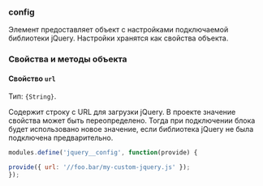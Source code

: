 ### config

Элемент предоставляет объект с настройками подключаемой библиотеки jQuery. Настройки хранятся как свойства объекта. 

<a name="fields"></a>
### Свойства и методы объекта

<a name="fields-url"></a>
#### Свойство `url`

Тип: `{String}`.

Содержит строку с URL для загрузки jQuery. 
В проекте значение свойства может быть переопределено. Тогда при подключении блока будет использовано новое значение, если библиотека jQuery не была подключена предварительно.


```js
modules.define('jquery__config', function(provide) {

provide({ url: '//foo.bar/my-custom-jquery.js' });
});
```

